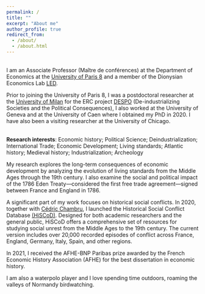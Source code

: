```yaml
---
permalink: /
title: ""
excerpt: "About me"
author_profile: true
redirect_from: 
  - /about/
  - /about.html
---
```


<br>I am an Associate Professor (Maître de conférences) at the Department of Economics at the [University of Paris 8](https://www.univ-paris8.fr/) and a member of the Dionysian Economics Lab [LED](https://sites.google.com/site/up8led/).

Prior to joining the University of Paris 8, I was a postdoctoral researcher at the [University of Milan](https://www.unimi.it/en/ugov/person/paul-maneuvrier) for the ERC project [DESPO](https://cordis.europa.eu/project/id/853033) (De-industrializing Societies and the Political Consequences), I also worked at the University of Geneva and at the University of Caen where I obtained my PhD in 2020. I have also been a visiting researcher at the University of Chicago.

<br>**Research interests**: Economic history; Political Science; Deindustrialization; International Trade; Economic Development; Living standards; Atlantic history; Medieval history; Industrialization; Archeology

My research explores the long-term consequences of economic development by analyzing the evolution of living standards from the Middle Ages through the 19th century. I also examine the social and political impact of the 1786 Eden Treaty—considered the first free trade agreement—signed between France and England in 1786.

A significant part of my work focuses on historical social conflicts. In 2020, together with [Cédric Chambru](https://cedricchambru.github.io/), I launched the Historical Social Conflict Database [(HiSCoD)](https://www.unicaen.fr/hiscod/). Designed for both academic researchers and the general public, HiSCoD offers a comprehensive set of resources for studying social unrest from the Middle Ages to the 19th century. The current version includes over 20,000 recorded episodes of conflict across France, England, Germany, Italy, Spain, and other regions.

In 2021, I received the AFHE-BNP Paribas prize awarded by the French Economic History Association (AFHE) for the best dissertation in economic history. 

I am also a waterpolo player and I love spending time outdoors, roaming the valleys of Normandy birdwatching. 



